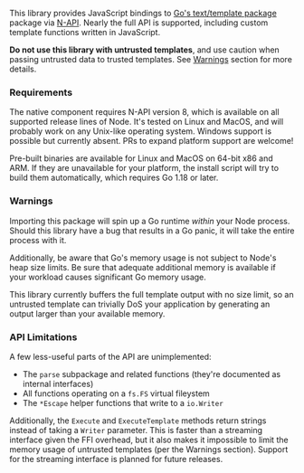 This library provides JavaScript bindings to [Go's text/template
package][text-template] package via [N-API][n-api]. Nearly the full API is
supported, including custom template functions written in JavaScript.

**Do not use this library with untrusted templates**, and use caution when
passing untrusted data to trusted templates. See [Warnings](#warnings) section
for more details.

[n-api]: https://nodejs.org/api/n-api.html
[text-template]: https://pkg.go.dev/text/template

### Requirements
The native component requires N-API version 8, which is available on all
supported release lines of Node. It's tested on Linux and MacOS, and will
probably work on any Unix-like operating system. Windows support is possible but
currently absent. PRs to expand platform support are welcome!

Pre-built binaries are available for Linux and MacOS on 64-bit x86 and ARM. If
they are unavailable for your platform, the install script will try to build
them automatically, which requires Go 1.18 or later.

### Warnings
Importing this package will spin up a Go runtime _within_ your Node
process. Should this library have a bug that results in a Go panic, it will take
the entire process with it.

Additionally, be aware that Go's memory usage is not subject to Node's heap size
limits. Be sure that adequate additional memory is available if your workload
causes significant Go memory usage.

This library currently buffers the full template output with no size limit, so
an untrusted template can trivially DoS your application by generating an output
larger than your available memory.

### API Limitations
A few less-useful parts of the API are unimplemented:
- The `parse` subpackage and related functions (they're documented as internal
  interfaces)
- All functions operating on a `fs.FS` virtual fileystem
- The `*Escape` helper functions that write to a `io.Writer`

Additionally, the `Execute` and `ExecuteTemplate` methods return strings instead
of taking a `Writer` parameter. This is faster than a streaming interface given
the FFI overhead, but it also makes it impossible to limit the memory usage of
untrusted templates (per the Warnings section). Support for the streaming
interface is planned for future releases.
